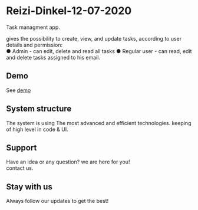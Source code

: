 # Reizi-Dinkel-12-07-2020 

Task managment app.<br />

gives the possibility to create, view, and update tasks, according to user details and permission:  
 ● Admin - can edit, delete and read all tasks 
 ● Regular user - can read, edit and delete tasks assigned to his email.
 
 ## Demo 
 
 See [demo](https://reizi-dinkel-12-07-2020.herokuapp.com/)
 
## System structure 
The system is using The most advanced and efficient technologies. keeping of high level in code & UI.

## Support 
Have an idea or any question? we are here for you! <br /> 
contact us.

## Stay with us 
Always follow our updates to get the best!
